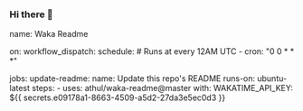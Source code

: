 ### Hi there 👋

<!--
**AbelAmezcua/AbelAmezcua** is a ✨ _special_ ✨ repository because its `README.md` (this file) appears on your GitHub profile.

Here are some ideas to get you started:

- 🔭 I’m currently working on ...
- 🌱 I’m currently learning ...
- 👯 I’m looking to collaborate on ...
- 🤔 I’m looking for help with ...
- 💬 Ask me about ...
- 📫 How to reach me: ...
- 😄 Pronouns: ...
- ⚡ Fun fact: ...
-->
<!-- [![Anurag's GitHub stats](https://github-readme-stats.vercel.app/api?username=AbelAmezcua)](https://github.com/anuraghazra/github-readme-stats)  -->

name: Waka Readme

on:
  workflow_dispatch:
  schedule:
    # Runs at every 12AM UTC
    - cron: "0 0 * * *"

jobs:
  update-readme:
    name: Update this repo's README
    runs-on: ubuntu-latest
    steps:
      - uses: athul/waka-readme@master
        with:
          WAKATIME_API_KEY: ${{ secrets.e09178a1-8663-4509-a5d2-27da3e5ec0d3 }}

